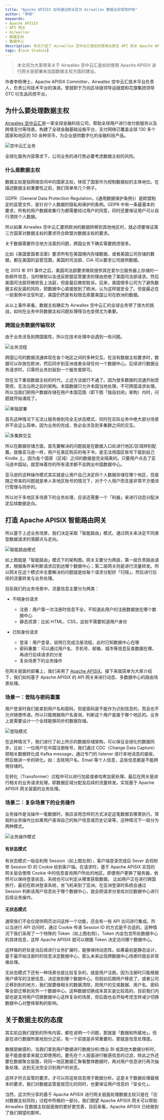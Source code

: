 ```yaml
---
title: "Apache APISIX 如何通过网关层为 Airwallex 数据主权保驾护航"
author: "李杨"
keywords: 
- Apache APISIX
- API 网关
- Airwallex
- 数据主权
- 数据中心
description: 本文介绍了 Airwallex 空中云汇是如何使用云原生 API 网关 Apache APISIX 进行网关层部署来加固数据主权方面的建设以及登录与密码重置、复杂场景下的业务操作等场景。
tags: [Case Studies]
---
```


> 本文将为大家带来关于 Airwallex 空中云汇是如何使用 Apache APISIX 进行网关层部署来加固数据主权方面的建设。

<!--truncate-->

作者李杨博士，Apache APISIX Committer，Airwallex 空中云汇技术平台负责人，负责公司技术平台的演进。曾就职于万向区块链领导运链盟和花旗集团领导 OTC 衍生品风控平台。

## 为什么要处理数据主权

[Airwallex 空中云汇](https://www.airwallex.com/cn)是一家全球金融科技公司，帮助全球用户进行收付款服务以及跨境支付等场景。构建了全球金融基础设施平台，支付网络已覆盖全球 130 多个国家和地区的 50 余种货币，为企业提供数字化的金融科技产品。

![空中云汇业务](https://static.apiseven.com/202108/1635907812263-929d9f89-2bee-403e-9641-2e18b077e1b3.png)

全球化服务内容需求下，公司业务的进行势必要考虑数据主权的风险。

### 什么是数据主权

数据主权是指网络空间中的国家主权，体现了国家作为控制数据权的主体地位。在描述数据主权重要性之前，我们简单举几个例子。

GDPR（General Data Protection Regulation，《通用数据保护条例》）是欧盟制定的监管文件，是针对个人数据的隐私和保护的条例。GDPR 中有一条最基本的要求，所有的用户数据收集行为都需要经过用户的同意，同时还要保证用户可以自行清除个人数据。

所以如果 Airwallex 空中云汇要把欧洲的数据转移到其他地区时，就必须要保证第三方国家对数据主权的要求符合欧盟对数据主权的要求。

关于数据需要符合地方法案的问题，跨国业务下确实需要顾虑很多。

比如《美国爱国者法案》要求所有在美国境内存储数据，或者美国公司存储的数据，都在美国的监管范围，美国的司法部、CIA 可以要求公司提供数据。

在 2013 年 911 事件之后，美国司法部要求微软提供其在爱尔兰服务器上存储的一些邮件信息，当时微软以会违反欧盟监管要求的理由拒绝了美国司法部请求。然后美国司法部将微软告上法庭，但是最后微软胜诉。后来，美国很多公司为了避免数据主权反面的风险，把数据中心直接放到了欧洲，认为这样就安全了。但是最近在一些案例中法官判定，美国仍然是有权限去索要美国公司在欧洲的数据。

从以上事件来看，数据主权确实为 Airwallex 空中云汇的全球业务带了很大的挑战，如何在业务中将数据主权问题处理得当也变得尤为重要。

### 跨国业务数据传输现状

由于业务涉及到跨国属性，所以在技术处理中会遇到一些问题。

![业务流程](https://static.apiseven.com/202108/1635907812252-3d427136-b986-4ac5-a853-d9bbbb4439d3.png)

跨国公司的数据流通体现在各个地区之间的多种交互。在没有数据主权要求时，数据可以存放在欧洲，然后同步到亚洲或者全球任何一个数据中心。后续进行数据业务请求时，只需将业务封装到一个服务里即可。

但在当下重视数据主权的时代，上述方法就行不通了。因为很多数据的流通开始受管控，无法沿用之前的架构。本国数据只允许本国当地处理，不可跨国请求处理。所以当我们把用户数据存储在用户本国范围（即下图「独自封闭」架构）内时，问题就开始涌现了。

![单独部署](https://static.apiseven.com/202108/1635907812255-73d11508-d9ec-4ac6-b0a0-5913a1acb2c8.png)

首先这种情况下无法让服务做到完全无状态模式，同时在实际业务中绝大部分场景并不会这么简单。因为业务的完成，势必会涉及到多集群之间的交互。

![多集群交互](https://static.apiseven.com/202108/1635907812257-962b1247-f5ca-448f-904d-fd47c3ea4586.png)

所以在数据存储方面，首先要解决的问题就是在数据入口处进行地区/区域辨别配置。就像亚马逊一样，用户在美区购买的电子书，是无法用国区账号下载到自己 Kindle 上。因为各个国家（区域）之间的数据是完全隔离的。只要用户点击了亚马逊中国站，就意味着你的所有请求都不会跨出中国数据中心。

亚马逊的这种操作模式其实就是让用户自己决定将个人数据存储在哪个地区，但是随之带来的问题就是单人多地区账号的情况下，对于个人用户而言是非常不方便进行管理与同步的。

所以对于多地区多场景下的业务处理，应该还需要一个「利器」来进行动态分配决定后续数据走向。

## 打造 Apache APISIX 智能路由网关

所以基于上述业务场景，我们决定采取「智能路由」模式，通过网关来决定不同类型数据请求的落脚点与走向。

![智能路由模式](https://static.apiseven.com/202108/1635907812259-59637175-4beb-4e1e-a813-bb7c40a5acf9.png)

如上图就是「智能路由」模式下的架构图。网关主要分为两层，第一层负责路由请求，根据条件来判断请求应到达哪个数据中心；第二层网关则是进行流量转发。所以网关在这个模式中主要解决的问题就是给每个请求分配好「归宿」，然后进行后续的流量转发与业务处理。

目前我们的业务场景中，流量信息主要分为两类：

- 不明身份请求
  - 注册：用户第一次注册时信息不全，不知道此用户的注册数据放在哪个数据中心
  - 静态资源：比如 HTML、CSS，这些不需要知道用户身份

- 已知身份请求
  - 登录：用户登录，说明已完成注册流程，此时已知数据中心在哪
  - 密码重置：可以通过用户名、手机号、邮箱、城市等信息反查数据在哪，再进行后续请求的分发
  - 复杂场景下的业务操作

在网关层面的部署上，我们采用了 [Apache APISIX](https://github.com/apache/apisix)。接下来就简单为大家介绍下，我们如何基于 Apache APISIX 的 API 网关来进行动态、多数据中心的路由场景处理。

### 场景一：登陆与密码重置

用户登录时我们能拿到用户名和密码，但是密码是不能作为识别信息的，而且也不允许随便传递。所以只能根据用户名查询，判断这个用户是属于哪个地区的。业务上是需要设计一个全球能够同步的数据存储。

![登陆模式](https://static.apiseven.com/202108/1635907812260-69fbda9e-56cc-443d-8ea7-a1f10dba041e.png)

在这种情况下，我们进行了如上所示的数据存储架构，可以保证全球化的数据同步。比如：一位用户在中国注册账号，我们通过 CDC（Change Data Capture）把相关数据转化成 Kafka message，通过专门的 listener 进行本地消息的接收，然后做进一步的转化。如：去除用户名、Email 等个人信息，这些信息都是不能跨境存储的。

在转化（Transformer）过程中可以进行加盐或者哈希加密处理，最后在网关层进行相关的业务请求处理，即数据区域分配及后续的流量转发。实现基于 Apache APISIX 网关层面的业务处理。

### 场景二：复杂场景下的业务操作

业务操作是当操作一笔数据时，我应该用怎样的方式决定这笔数据去哪里执行。常规的业务操作比如某用户查询自己的账户信息或历史记录等，这种情况下一般分为两种模式。

![业务操作模式](https://static.apiseven.com/202108/1635907812247-123eca67-5039-487c-9d02-f3881e16c411.png)

#### 有状态模式

有状态模式一般会利用 Session（如上图左侧），客户端登录完成后 Sever 会将附带 Session ID 的 Cookie 给到客户端。在请求时，基于 Apache APISIX 实现的网关层会使用 Cookie 中的信息查询用户所处的地区。即便用户更换了服务器，依然可以保持登录状态，系统也可以判定从哪里获取数据。
比如用户正在进行跨国旅行，最初在欧洲登录系统，坐飞机来到了亚洲。在亚洲登录时系统会通过 Session 判断该用户信息处于哪个数据中心，就会把请求分发给对应数据中心进行后续业务操作。

#### 无状态模式

通常我们不会仅提供网页访问这样一个功能，还会有一些 API 访问进行集成。所以当进行 API 访问时，通过 Cookie 传递 Session ID 的方式是不合适的。这种情况下我们采用了一个特殊的 Token（如上图右侧）。Token 内会包含所处数据中心的具体信息，这样 Apache APISIX 就可以根据 Token 决定访问哪个数据中心。

这样做的好处是当后续进行业务扩展时，能够保持动态性。如果最初是静态设计，基于最开始注册时的信息决定数据中心，那么未来出现跨数据中心场景时就会非常难处理。

无状态模式下还有一种场景也是比较复杂的，就是用户注册。因为注册时只能根据用户填写的注册信息，决定放到哪个数据中心。但假如后期用户移民了，或者公司迁移到别的地方，我们就要做相关的数据清除，把用户的交易数据、用户名、密码等全部迁移到另外一个数据中心。这种数据切换成本其实是比较高的，目前我们内部也是支持用户切换数据中心这样复杂的场景，但后面也会开始考虑怎样减少切换数据中心对整体架构的影响。

## 关于数据主权的态度

其实前边我们提到的所有内容，都在说明一个问题，那就是「数据和所属地」。但是在进行数据所属地划分之前，有一个前提是非常重要的，那就是信息处理度。

数据是敏感的，当我们拿到用户数据进行数据分析/商业 BI 或其他大数据分析时，是不能直接拿来就立即使用的。要先在个人层面进行敏感信息的过滤，除此之外还要在数据聚合层面，将同一地区数据汇聚看整体数据时，再对用户信息进行再次抽象处理，达到无法完全识别用户的状态。

这样才符合监管的要求，才可以将这些信息用于数据分析。这是关于数据处理最根本的要求，我们对数据监管是规范化的同时，也要保证用户信息的「安全化」。

当然，这次所分享的基于 Apache APISIX 进行网关层面处理数据主权只是在「应对数据主权风险」过程中所做的一部分。我们期望 Apache APISIX 网关可以帮助 Airwallex 在数据主权层面做的更好更完善，目前来看，Apache APISIX 已经做到了我们期望的那样。
